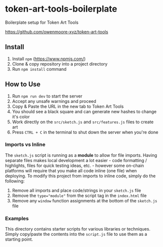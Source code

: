 # token-art-tools-boilerplate

Boilerplate setup for Token Art Tools

https://github.com/owenmoore-xyz/token-art-tools

## Install

1. Install `npm` (https://www.npmjs.com/)
2. Clone & copy repository into a project directory
3. Run `npm install` command

## How to Use

1. Run `npm run dev` to start the server
2. Accept any unsafe warnings and proceed
3. Copy & Paste the URL in the new tab to Token Art Tools
4. You should see a black square and can generate new hashes to change it's color
5. Work directly on the `src/sketch.js` and `src/features.js` files to create art
6. Press `CTRL + C` in the terminal to shut down the server when you're done

### Imports vs Inline

The `sketch.js` script is running as a **module** to allow for file imports. Having separate files makes local development a lot easier - code formatting / highlights, files for quick testing ideas, etc. - however some on-chain platforms will require that you make all code inline (one file) when deploying. To modify this project from imports to inline code, simply do the following:

1. Remove all imports and place code/strings in your `sketch.js` file
2. Remove the `type="module"` from the script tag in the `index.html` file
3. Remove any `window` function assignments at the bottom of the `sketch.js` file

### Examples

This directory contains starter scripts for various libraries or techniques. Simply copy/paste the contents into the `script.js` file to use them as a starting point.
